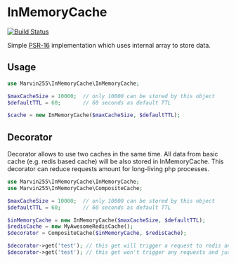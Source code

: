# InMemoryCache

[![Build Status](https://github.com/marvin255/in-memory-cache/workflows/marvin255_in_memory_cache/badge.svg)](https://github.com/marvin255/in-memory-cache/actions?query=workflow%3A%22marvin255_in_memory_cache%22)

Simple [PSR-16](https://www.php-fig.org/psr/psr-16/) implementation which uses internal array to store data.



## Usage

```php
use Marvin255\InMemoryCache\InMemoryCache;

$maxCacheSize = 10000;  // only 10000 can be stored by this object
$defaultTTL = 60;       // 60 seconds as default TTL

$cache = new InMemoryCache($maxCacheSize, $defaultTTL);
```



## Decorator

Decorator allows to use two caches in the same time. All data from basic cache (e.g. redis based cache) will be also stored in InMemoryCache. This decorator can reduce requests amount for long-living php processes.

```php
use Marvin255\InMemoryCache\InMemoryCache;
use Marvin255\InMemoryCache\CompositeCache;

$maxCacheSize = 10000;  // only 10000 can be stored by this object
$defaultTTL = 60;       // 60 seconds as default TTL

$inMemoryCache = new InMemoryCache($maxCacheSize, $defaultTTL);
$redisCache = new MyAwesomeRedisCache();
$decorator = CompositeCache($inMemoryCache, $redisCache);

$decorator->get('test'); // this get will trigger a request to redis and save data to memory
$decorator->get('test'); // this get won't trigger any requests and just return data from memory
```
